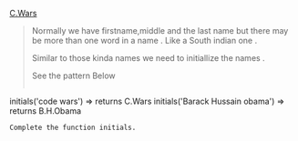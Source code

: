 [C.Wars](https://www.codewars.com/kata/cwars/train)

>Normally we have firstname,middle and the last name but there may be more than one word in a name . Like a South indian one .
>
>Similar to those kinda names we need to initiallize the names .
>
>See the pattern Below
>```js
initials('code wars') => returns C.Wars 
initials('Barack Hussain obama') => returns B.H.Obama
```
Complete the function initials.